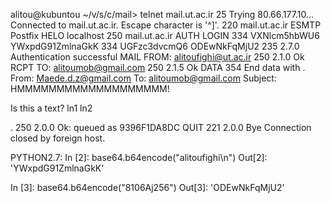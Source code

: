alitou@kubuntou ~/v/s/c/mail> telnet mail.ut.ac.ir 25
Trying 80.66.177.10...
Connected to mail.ut.ac.ir.
Escape character is '^]'.
220 mail.ut.ac.ir ESMTP Postfix
HELO localhost
250 mail.ut.ac.ir
AUTH LOGIN
334 VXNlcm5hbWU6
YWxpdG91ZmlnaGkK
334 UGFzc3dvcmQ6
ODEwNkFqMjU2
235 2.7.0 Authentication successful
MAIL FROM: <alitoufighi@ut.ac.ir>
250 2.1.0 Ok
RCPT TO: <alitoumob@gmail.com>
250 2.1.5 Ok
DATA
354 End data with <CR><LF>.<CR><LF>
From: <Maede.d.z@gmail.com>
To: <alitoumob@gmail.com>
Subject: HMMMMMMMMMMMMMMMMMMM!

Is this a text? ln1
ln2

.
250 2.0.0 Ok: queued as 9396F1DA8DC
QUIT
221 2.0.0 Bye
Connection closed by foreign host.



PYTHON2.7:
In [2]: base64.b64encode("alitoufighi\n")
Out[2]: 'YWxpdG91ZmlnaGkK'

In [3]: base64.b64encode("8106Aj256")
Out[3]: 'ODEwNkFqMjU2'

